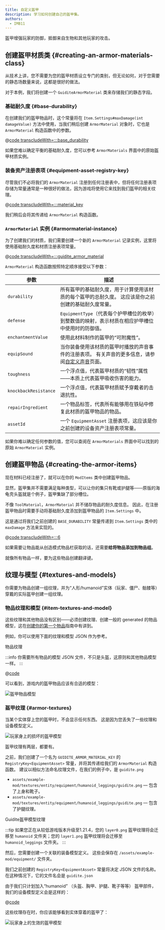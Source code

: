 ```yaml
---
title: 自定义盔甲
description: 学习如何创建自己的盔甲集。
authors:
  - IMB11
---
```


盔甲增强玩家的防御，抵御来自生物和其他玩家的攻击。

## 创建盔甲材质类 {#creating-an-armor-materials-class}

从技术上讲，您不需要为您的盔甲材质设立专门的类别，但无论如何，对于您需要的静态场数量来说，这都是很好的做法。

对于本例，我们将创建一个 `GuiditeArmorMaterial` 类来存储我们的静态字段。

### 基础耐久度 {#base-durability}

在创建我们的盔甲物品时，这个常量将在 `Item.Settings#maxDamage(int damageValue)` 方法中使用，当我们稍后创建 `ArmorMaterial` 对象时，它也是 `ArmorMaterial` 构造函数中的参数。

@[code transcludeWith=:::base_durability](@/reference/latest/src/main/java/com/example/docs/item/armor/GuiditeArmorMaterial.java)

如果您难以确定平衡的基础耐久度，您可以参考 `ArmorMaterials` 界面中的原始盔甲材质实例。

### 装备资产注册表项 {#equipment-asset-registry-key}

尽管我们不必将我们的 `ArmorMaterial` 注册到任何注册表中，但将任何注册表项存储为常量通常是一种很好的做法，因为游戏将使用它来找到我们盔甲的相关纹理。

@[code transcludeWith=:::material_key](@/reference/latest/src/main/java/com/example/docs/item/armor/GuiditeArmorMaterial.java)

我们稍后会将其传递给 `ArmorMaterial` 构造函数。

### `ArmorMaterial` 实例 {#armormaterial-instance}

为了创建我们的材质，我们需要创建一个新的 `ArmorMaterial` 记录实例，这里将使用基础耐久度和材质注册表项常量。

@[code transcludeWith=:::guidite_armor_material](@/reference/latest/src/main/java/com/example/docs/item/armor/GuiditeArmorMaterial.java)

`ArmorMaterial` 构造函数按照特定顺序接受以下参数：

| 参数                    | 描述                                                                   |
| --------------------- | -------------------------------------------------------------------- |
| `durability`          | 所有盔甲的基础耐久度，用于计算使用该材质的每个盔甲的总耐久度。 这应该是你之前创建的基础耐久度常量。                   |
| `defense`             | `EquipmentType`（代表每个护甲槽位的枚举）到整数值的映射，表示材质在相应护甲槽位中使用时的防御值。             |
| `enchantmentValue`    | 使用此材料制作的盔甲的“可附魔性”。                                                   |
| `equipSound`          | 当你装备使用该材质的盔甲时播放的声音事件的注册表项。 有关声音的更多信息，请参阅[自定义声音](../sounds/custom)页面。 |
| `toughness`           | 一个浮点值，代表盔甲材质的“韧性”属性——本质上代表盔甲吸收伤害的能力。                                 |
| `knockbackResistance` | 一个浮点值，代表盔甲材质赋予穿戴者的击退抗性。                                              |
| `repairIngredient`    | 一个物品标签，代表所有能够用在铁砧中修复此材质的盔甲物品的物品。                                     |
| `assetId`             | 一个 `EquipmentAsset` 注册表项，这应该是你之前创建的设备资产注册表项常量。                       |

如果你难以确定任何参数的值，您可以查阅在 `ArmorMaterials` 界面中可以找到的原始 `ArmorMaterial` 实例。

## 创建盔甲物品 {#creating-the-armor-items}

现在材料已经注册了，就可以在你的 `ModItems` 类中创建盔甲物品。

显然，盔甲集并不需要满足每种类型，可以让你的集只有靴或护腿等——原版的海龟壳头盔就是个例子，盔甲集缺了部分槽位。

不像 `ToolMaterial`，`ArmorMaterial` 并不储存物品的耐久度信息。 因此，在注册盔甲物品时需要手动将基础耐久度添加到盔甲物品的 `Item.Settings` 中。

这是通过将我们之前创建的 `BASE_DURABILITY` 常量传递到 `Item.Settings` 类中的 `maxDamage` 方法来实现的。

@[code transcludeWith=:::6](@/reference/latest/src/main/java/com/example/docs/item/ModItems.java)

如果需要让物品能从创造模式物品栏获取的话，还需要**给将物品添加到物品组**。

就像所有物品一样，要为这些物品创建翻译键。

## 纹理与模型 {#textures-and-models}

你需要为物品创建一组纹理，并为“人形/humanoid”实体（玩家、僵尸、骷髅等）穿戴的实际盔甲创建一组纹理。

### 物品纹理和模型 {#item-textures-and-model}

这些纹理和其他物品没有区别——必须创建纹理、创建一般的 generated 的物品模型，这在[创建你的第一个物品](./first-item#adding-a-texture-and-model)指南中有讲到。

例如，你可以使用下面的纹理和模型 JSON 作为参考。

<DownloadEntry visualURL="/assets/develop/items/armor_0.png" downloadURL="/assets/develop/items/example_armor_item_textures.zip">物品纹理</DownloadEntry>

:::info
你需要所有物品的模型 JSON 文件，不只是头盔，这原则和其他物品模型一样。
:::

@[code](@/reference/latest/src/main/generated/assets/example-mod/models/item/guidite_helmet.json)

可以看到，游戏内的盔甲物品应该有合适的模型：

![盔甲物品模型](/assets/develop/items/armor_1.png)

### 盔甲纹理 {#armor-textures}

当某个实体穿上您的盔甲时，不会显示任何东西。 这是因为您丢失了一些纹理和设备模型定义。

![玩家身上的损坏的盔甲模型](/assets/develop/items/armor_2.png)

盔甲纹理有两层，都要有。

之前，我们创建了一个名为 `GUIDITE_ARMOR_MATERIAL_KEY` 的 `RegistryKey<EquipmentAsset>` 常量，并将其传递给我们的 `ArmorMaterial` 构造函数。 建议以相似方法命名纹理文件，在我们的例子中，是 `guidite.png`

- `assets/example-mod/textures/entity/equipment/humanoid_leggings/guidite.png` — 包含了上身和靴子。
- `assets/example-mod/textures/entity/equipment/humanoid_leggings/guidite.png` — 包含了护腿纹理。

<DownloadEntry downloadURL="/assets/develop/items/example_armor_layer_textures.zip">Guidite盔甲模型纹理</DownloadEntry>

:::tip
如果您正在从较低游戏版本升级至1.21.4，您的 `layer0.png` 盔甲纹理将会迁移至 `humanoid` 文件夹；您的 `layer1.png` 盔甲纹理将会迁移至`humanoid_leggings` 文件夹。
:::

然后，您需要创建一个关联的装备模型定义。 这些会保存在 `/assets/example-mod/equipment/` 文件夹。

我们之前创建的 `RegistryKey<EquipmentAsset>` 常量将决定 JSON 文件的名称。 在这种情况下，它的文件名会是 `guidite.json`

由于我们只计划加入“humanoid” （头盔、胸甲、护腿、靴子等等） 盔甲部件，我们的设备模型定义会是这样的：

@[code](@/reference/latest/src/main/resources/assets/example-mod/equipment/guidite.json)

这些纹理存在时，你应该能够看到实体穿着的盔甲了：

![玩家身上的生效的盔甲模型](/assets/develop/items/armor_3.png)

<!-- TODO: A guide on creating equipment for dyeable armor could prove useful. -->
